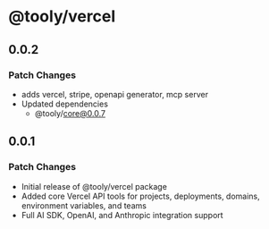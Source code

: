 # @tooly/vercel

## 0.0.2

### Patch Changes

- adds vercel, stripe, openapi generator, mcp server
- Updated dependencies
  - @tooly/core@0.0.7

## 0.0.1

### Patch Changes

- Initial release of @tooly/vercel package
- Added core Vercel API tools for projects, deployments, domains, environment variables, and teams
- Full AI SDK, OpenAI, and Anthropic integration support
